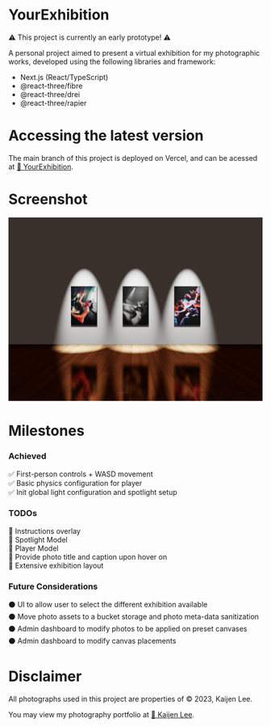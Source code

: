 # YourExhibition

⚠️ This project is currently an early prototype! ⚠️

A personal project aimed to present a virtual exhibition for my photographic works, developed using the following libraries and framework:

- Next.js (React/TypeScript)
- @react-three/fibre
- @react-three/drei
- @react-three/rapier

# Accessing the latest version

The main branch of this project is deployed on Vercel, and can be acessed at  [🔗 YourExhibition](https://your-exhibition.vercel.app).

# Screenshot
<img src ="docs/img/screenshot.png" alt="screen-shot" style= "float" width="1000"/>

# Milestones

### Achieved 

✅ First-person controls + WASD movement  
✅ Basic physics configuration for player  
✅ Init global light configuration and spotlight setup

### TODOs

🔴 Instructions overlay  
🔴 Spotlight Model  
🔴 Player Model  
🔴 Provide photo title and caption upon hover on  
🔴 Extensive exhibition layout  

### Future Considerations

⚫️ UI to allow user to select the different exhibition available  
⚫️ Move photo assets to a bucket storage and photo meta-data sanitization  
⚫️ Admin dashboard to modify photos to be applied on preset canvases  
⚫️ Admin dashboard to modify canvas placements

# Disclaimer

All photographs used in this project are properties of © 2023, Kaijen Lee. 

You may view my photography portfolio at [🔗 Kaijen Lee](https://kaijenlee.com).
